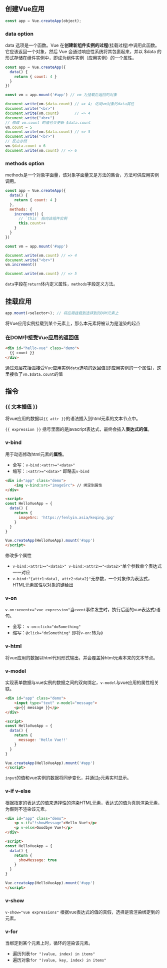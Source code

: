 ## 创建Vue应用
``` Javascript
const app = Vue.createApp(object);
```

### data option
data 选项是一个函数。Vue 在**创建新组件实例的过程**(挂载过程)中调用此函数。它应该返回一个对象，然后 Vue 会通过响应性系统将其包裹起来，并以 $data 的形式存储在组件实例中，即成为组件实例（应用实例）的一个属性。
``` Javascript
const app = Vue.createApp({
  data() {
    return { count: 4 }
  }
})

const vm = app.mount('#app') // vm 为挂载后返回的对象

document.write(vm.$data.count) // => 4; 访问vm对象的data属性
document.write("<br>")
document.write(vm.count)       // => 4
document.write("<br>")
// 修改 vm.count 的值也会更新 $data.count
vm.count = 5
document.write(vm.$data.count) // => 5
document.write("<br>")
// 反之亦然
vm.$data.count = 6
document.write(vm.count) // => 6
```

### methods option
methods是一个对象字面量，该对象字面量又是方法的集合，方法可供应用实例调用。
```Javascript
const app = Vue.createApp({
  data() {
    return { count: 4 }
  },
  methods: {
    increment() {
      // `this` 指向该组件实例
      this.count++
    }
  }
})

const vm = app.mount('#app')

document.write(vm.count) // => 4
document.write("<br>")
vm.increment()

document.write(vm.count) // => 5
```

`data`字段在`return`体内定义属性，`methods`字段定义方法。


## 挂载应用
``` Javascript
app.mount(<selector>); // 将应用挂载到选择到的DOM元素上
```
将Vue应用实例挂载到某个元素上，那么本元素将被认为是渲染的起点

### 在DOM中接受Vue应用的返回值
```HTML
<div id="hello-vue" class="demo">
  {{ count }}
</div>
```
通过双层花括弧接受Vue应用实例`data`选项的返回值(即应用实例的一个属性)，这里接收了`vm.$data.count`的值


## 指令

### {{ 文本插值 }}
将vue应用的数据以`{{ attr }}`的语法插入到html元素的文本节点中。

`{{ expression }}` 括号里面的是javacript表达式，最终会插入**表达式的值**。
### v-bind
用于动态修改html元素的**属性**。
- 全写：`v-bind:<attr>="<data>"`
- 缩写：`:<attr>="<data>"`  即略去`v-bind`
```HTML
<div id="app" class="demo">
    <img v-bind:src="imageSrc"> // 绑定到属性
</div>

<script>
const HelloVueApp = {
  data() {
    return {
      imageSrc: 'https://fenlyin.asia/keqing.jpg'
    }
  }
}

Vue.createApp(HelloVueApp).mount('#app')
</script>
```
修改多个属性
- `v-bind:<attr1>="<data1>" v-bind:<attr2>="<data2>"`单个参数单个表达式一一对应
- `v-bind:"{attr1:data1, attr2:data2}"`无参数，一个对象作为表达式，HTML元素属性以对象的键给出

### v-on
`v-on:<event>="vue expression"`当`event`事件发生时，执行后面的vue表达式/语句。
- 全写： `v-on:click="doSomething"`
- 缩写：`@click="doSomething"` 即将`v-on:`转为`@`


### v-html
将vue应用的数据以html代码形式输出，并会覆盖掉html元素本来的文本节点。


### v-model
实现表单数据与vue实例的数据之间的双向绑定，`v-model`与vue应用的属性相关联。
```HTML
<div id="app" class="demo">
    <input type="text" v-model="message">
    <p>{{ message }}</p>
</div>

<script>
const HelloVueApp = {
  data() {
    return {
      message: 'Hello Vue!!'
    }
  }
}

Vue.createApp(HelloVueApp).mount('#app')
</script>
```
`input`的值和vue实例的数据将同步变化，并通过`p`元素实时显示。

### v-if v-else
根据指定的表达式的值来选择性的渲染HTML元素，表达式的值为真则渲染元素，为假则不渲染该元素。
```HTML
<div id="app" class="demo">
    <p v-if="!showMessage">Hello Vue!</p>
    <p v-else>Goodbye Vue!</p>
</div>

<script>
const HelloVueApp = {
  data() {
    return {
      showMessage: true
    }
  }
}

Vue.createApp(HelloVueApp).mount('#app')
</script>
```


### v-show
`v-show="vue expressions"` 根据vue表达式的值的真假，选择是否渲染绑定到的元素。


### v-for
当绑定到某个元素上时，循环的渲染该元素。
- 遍历列表`for "(value, index) in items"`
- 遍历对象`for "(value, key, index) in items"`